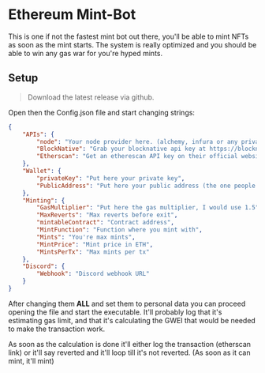 <h1> Ethereum Mint-Bot </h1>

This is one if not the fastest mint bot out there, you'll be able to mint NFTs as soon as the mint starts. The system is really optimized and you should be able to win any gas war for you're hyped mints.


<h2> Setup </h2> 

> Download the latest release via github.

Open then the Config.json file and start changing strings:

```json
{
    "APIs": {
        "node": "Your node provider here. (alchemy, infura or any private)",
        "BlockNative": "Grab your blocknative api key at https://blocknative.com/",
        "Etherscan": "Get an etherescan API key on their official website, create an account and navigate to the API selection, create a new code and put it here."
    },
    "Wallet": {
        "privateKey": "Put here your private key",
        "PublicAddress": "Put here your public address (the one people send funds to) this is a security check to see if the public and private key match."
    },
    "Minting": {
        "GasMultiplier": "Put here the gas multiplier, I would use 1.5",
        "MaxReverts": "Max reverts before exit",
        "mintableContract": "Contract address",
        "MintFunction": "Function where you mint with",
        "Mints": "You're max mints",
        "MintPrice": "Mint price in ETH",
        "MintsPerTx": "Max mints per tx"
    },
    "Discord": {
        "Webhook": "Discord webhook URL"
    }
}
```

After changing them **ALL** and set them to personal data you can proceed opening the file and start the executable. It'll probably log that it's estimating gas limit, and that it's calculating the GWEI that would be needed to make the transaction work.

As soon as the calculation is done it'll either log the transaction (etherscan link) or it'll say reverted and it'll loop till it's not reverted. (As soon as it can mint, it'll mint)
